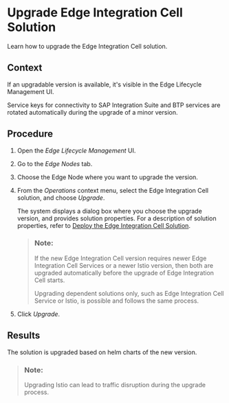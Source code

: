 <!-- loioe7b80890d98e4a03a446019037112960 -->

# Upgrade Edge Integration Cell Solution

Learn how to upgrade the Edge Integration Cell solution.



## Context

If an upgradable version is available, it's visible in the Edge Lifecycle Management UI.

Service keys for connectivity to SAP Integration Suite and BTP services are rotated automatically during the upgrade of a minor version.



## Procedure

1.  Open the *Edge Lifecycle Management* UI.

2.  Go to the *Edge Nodes* tab.

3.  Choose the Edge Node where you want to upgrade the version.

4.  From the *Operations* context menu, select the Edge Integration Cell solution, and choose *Upgrade*.

    The system displays a dialog box where you choose the upgrade version, and provides solution properties. For a description of solution properties, refer to [Deploy the Edge Integration Cell Solution](deploy-the-edge-integration-cell-solution-ab81b84.md).

    > ### Note:  
    > If the new Edge Integration Cell version requires newer Edge Integration Cell Services or a newer Istio version, then both are upgraded automatically before the upgrade of Edge Integration Cell starts.
    > 
    > Upgrading dependent solutions only, such as Edge Integration Cell Service or Istio, is possible and follows the same process.

5.  Click *Upgrade*.




<a name="loioe7b80890d98e4a03a446019037112960__result_kj3_zmk_2vb"/>

## Results

The solution is upgraded based on helm charts of the new version.

> ### Note:  
> Upgrading Istio can lead to traffic disruption during the upgrade process.

